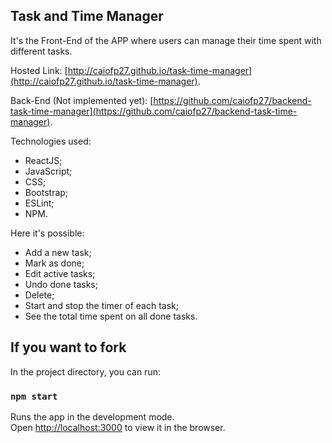 ## Task and Time Manager

It's the Front-End of the APP where users can manage their time spent with different tasks.

Hosted Link: [http://caiofp27.github.io/task-time-manager](http://caiofp27.github.io/task-time-manager).

Back-End (Not implemented yet): [https://github.com/caiofp27/backend-task-time-manager](https://github.com/caiofp27/backend-task-time-manager).

Technologies used:
- ReactJS;
- JavaScript;
- CSS;
- Bootstrap;
- ESLint;
- NPM.

Here it's possible:
- Add a new task;
- Mark as done;
- Edit active tasks;
- Undo done tasks;
- Delete;
- Start and stop the timer of each task;
- See the total time spent on all done tasks.


## If you want to fork

In the project directory, you can run:

### `npm start`

Runs the app in the development mode.<br />
Open [http://localhost:3000](http://localhost:3000) to view it in the browser.




